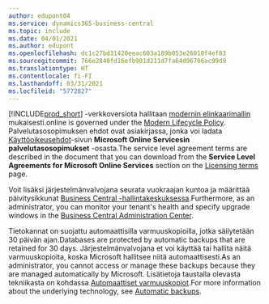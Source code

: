 ```yaml
---
author: edupont04
ms.service: dynamics365-business-central
ms.topic: include
ms.date: 04/01/2021
ms.author: edupont
ms.openlocfilehash: dc1c27bd31420eeac603a189b053e26010f4ef83
ms.sourcegitcommit: 766e2840fd16efb901d211d7fa64d96766ac99d9
ms.translationtype: HT
ms.contentlocale: fi-FI
ms.lasthandoff: 03/31/2021
ms.locfileid: "5772827"
---
```

[!INCLUDE[prod_short](prod_short.md)] <span data-ttu-id="1f062-101">-verkkoversiota hallitaan [modernin elinkaarimallin](https://support.microsoft.com/help/30881/modern-lifecycle-policy) mukaisesti.</span><span class="sxs-lookup"><span data-stu-id="1f062-101">online is governed under the [Modern Lifecycle Policy](https://support.microsoft.com/help/30881/modern-lifecycle-policy).</span></span> <span data-ttu-id="1f062-102">Palvelutasosopimuksen ehdot ovat asiakirjassa, jonka voi ladata [Käyttöoikeusehdot](https://www.microsoft.com/licensing/product-licensing/products)-sivun **Microsoft Online Servicesin palvelutasosopimukset** -osasta.</span><span class="sxs-lookup"><span data-stu-id="1f062-102">The service level agreement terms are described in the document that you can download from the **Service Level Agreements for Microsoft Online Services** section on the [Licensing terms](https://www.microsoft.com/licensing/product-licensing/products) page.</span></span>  

<span data-ttu-id="1f062-103">Voit lisäksi järjestelmänvalvojana seurata vuokraajan kuntoa ja määrittää päivitysikkunat [Business Central -hallintakeskuksessa](/dynamics365/business-central/dev-itpro/administration/tenant-admin-center).</span><span class="sxs-lookup"><span data-stu-id="1f062-103">Furthermore, as an administrator, you can monitor your tenant's health and specify upgrade windows in the [Business Central Administration Center](/dynamics365/business-central/dev-itpro/administration/tenant-admin-center).</span></span>  

<span data-ttu-id="1f062-104">Tietokannat on suojattu automaattisilla varmuuskopioilla, jotka säilytetään 30 päivän ajan.</span><span class="sxs-lookup"><span data-stu-id="1f062-104">Databases are protected by automatic backups that are retained for 30 days.</span></span> <span data-ttu-id="1f062-105">Järjestelmänvalvojana et voi käyttää tai hallita näitä varmuuskopioita, koska Microsoft hallitsee niitä automaattisesti.</span><span class="sxs-lookup"><span data-stu-id="1f062-105">As an administrator, you cannot access or manage these backups because they are managed automatically by Microsoft.</span></span> <span data-ttu-id="1f062-106">Lisätietoja taustalla olevasta tekniikasta on kohdassa [Automaattiset varmuuskopiot](/azure/sql-database/sql-database-automated-backups).</span><span class="sxs-lookup"><span data-stu-id="1f062-106">For more information about the underlying technology, see [Automatic backups](/azure/sql-database/sql-database-automated-backups).</span></span>  
